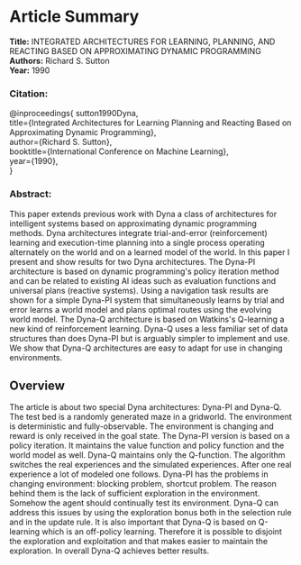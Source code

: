 # Article Summary

**Title:** INTEGRATED ARCHITECTURES FOR LEARNING, PLANNING, AND REACTING BASED ON APPROXIMATING DYNAMIC PROGRAMMING <br/>
**Authors:** Richard S. Sutton <br/>
**Year:** 1990

### Citation:

@inproceedings{ sutton1990Dyna, <br/>
title={Integrated Architectures for Learning Planning and Reacting
Based on Approximating Dynamic Programming}, <br/>
author={Richard S. Sutton}, <br/>
booktitle={International Conference on Machine Learning}, <br/>
year={1990}, <br/>
}

### Abstract:

This paper extends previous work with Dyna a class of architectures for intelligent systems
based on approximating dynamic programming methods. Dyna architectures integrate
trial-and-error (reinforcement) learning and execution-time planning into a single process
operating alternately on the world and on a learned model of the world. In this paper I
present and show results for two Dyna architectures. The Dyna-PI architecture is based
on dynamic programming's policy iteration method and can be related to existing AI
ideas such as evaluation functions and universal plans (reactive systems). 
Using a navigation task results are shown for a simple
Dyna-PI system that simultaneously learns by trial and error learns a world model and
plans optimal routes using the evolving world model. The Dyna-Q architecture is based
on Watkins's Q-learning a new kind of reinforcement learning. Dyna-Q uses a less 
familiar set of data structures than does Dyna-PI but is arguably simpler to implement and use.
We show that Dyna-Q architectures are easy to adapt for use in changing environments.

## Overview

The article is about two special Dyna architectures: Dyna-PI and Dyna-Q. 
The test bed is a randomly generated maze in a gridworld. 
The environment is deterministic and fully-observable. 
The environment is changing and reward is only received in the goal state. 
The Dyna-PI version is based on a policy iteration. 
It maintains the value function and policy function and the world model as well. 
Dyna-Q maintains only the Q-function. The algorithm switches the real experiences and the simulated experiences. 
After one real experience a lot of modeled one follows. 
Dyna-PI has the problems in changing environment: blocking problem, shortcut problem. 
The reason behind them is the lack of sufficient exploration in the environment. 
Somehow the agent should continually test its environment.
Dyna-Q can address this issues by using the exploration bonus both in the selection rule and in the update rule. 
It is also important that Dyna-Q is based on Q-learning which is an off-policy learning. 
Therefore it is possible to disjoint the exploration and exploitation and that makes easier to maintain the exploration. 
In overall Dyna-Q achieves better results.
